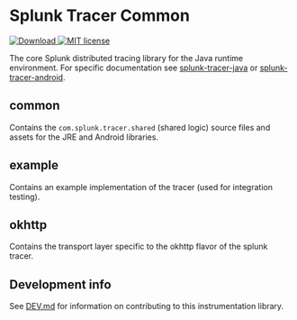 # Splunk Tracer Common

[ ![Download](https://api.bintray.com/packages/splunk/maven/java-common/images/download.svg) ](https://bintray.com/splunk/maven/) [![MIT license](http://img.shields.io/badge/license-MIT-blue.svg)](http://opensource.org/licenses/MIT)

The core Splunk distributed tracing library for the Java runtime environment. For specific documentation
see [splunk-tracer-java](https://github.com/splunk/splunk-tracer-java) or
[splunk-tracer-android](https://github.com/splunk/splunk-tracer-android).

## common

Contains the `com.splunk.tracer.shared` (shared logic) source files and assets for the JRE and Android libraries.

## example

Contains an example implementation of the tracer (used for integration testing).

## okhttp

Contains the transport layer specific to the okhttp flavor of the splunk tracer.

## Development info

See [DEV.md](DEV.md) for information on contributing to this instrumentation library.
